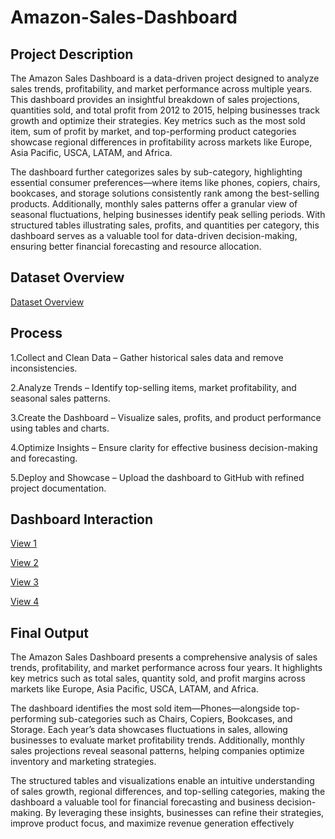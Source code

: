 # Amazon-Sales-Dashboard
## Project Description
The Amazon Sales Dashboard is a data-driven project designed to analyze sales trends, profitability, and market performance across multiple years. This dashboard provides an insightful breakdown of sales projections, quantities sold, and total profit from 2012 to 2015, helping businesses track growth and optimize their strategies. Key metrics such as the most sold item, sum of profit by market, and top-performing product categories showcase regional differences in profitability across markets like Europe, Asia Pacific, USCA, LATAM, and Africa.

The dashboard further categorizes sales by sub-category, highlighting essential consumer preferences—where items like phones, copiers, chairs, bookcases, and storage solutions consistently rank among the best-selling products. Additionally, monthly sales patterns offer a granular view of seasonal fluctuations, helping businesses identify peak selling periods. With structured tables illustrating sales, profits, and quantities per category, this dashboard serves as a valuable tool for data-driven decision-making, ensuring better financial forecasting and resource allocation.

## Dataset Overview
<a href = "https://github.com/omnavghire28/Amazon-Sales-Dashboard/blob/main/global_superstore.xlsx" > Dataset Overview </a>

## Process
1.Collect and Clean Data – Gather historical sales data and remove inconsistencies.

2.Analyze Trends – Identify top-selling items, market profitability, and seasonal sales patterns.

3.Create the Dashboard – Visualize sales, profits, and product performance using tables and charts.

4.Optimize Insights – Ensure clarity for effective business decision-making and forecasting.

5.Deploy and Showcase – Upload the dashboard to GitHub with refined project documentation.

## Dashboard Interaction
<a href = " https://github.com/omnavghire28/Amazon-Sales-Dashboard/blob/main/View%201.png "> View 1 </a>

<a href = "https://github.com/omnavghire28/Amazon-Sales-Dashboard/blob/main/View%202.png "> View 2 </a>

<a href = "https://github.com/omnavghire28/Amazon-Sales-Dashboard/blob/main/View%203.png "> View 3 </a>

<a href = "https://github.com/omnavghire28/Amazon-Sales-Dashboard/blob/main/View%204.png "> View 4 </a>

## Final Output
The Amazon Sales Dashboard presents a comprehensive analysis of sales trends, profitability, and market performance across four years. It highlights key metrics such as total sales, quantity sold, and profit margins across markets like Europe, Asia Pacific, USCA, LATAM, and Africa. 

The dashboard identifies the most sold item—Phones—alongside top-performing sub-categories such as Chairs, Copiers, Bookcases, and Storage. Each year’s data showcases fluctuations in sales, allowing businesses to evaluate market profitability trends. Additionally, monthly sales projections reveal seasonal patterns, helping companies optimize inventory and marketing strategies. 

The structured tables and visualizations enable an intuitive understanding of sales growth, regional differences, and top-selling categories, making the dashboard a valuable tool for financial forecasting and business decision-making. By leveraging these insights, businesses can refine their strategies, improve product focus, and maximize revenue generation effectively

